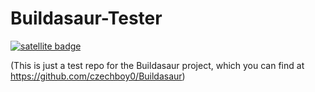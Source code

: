 # Buildasaur-Tester

[![satellite badge](https://stlt.herokuapp.com/v1/badge/czechboy0/buildasaur-tester)](https://github.com/czechboy0/buildasaur-tester/branches)

(This is just a test repo for the Buildasaur project, which you can find at https://github.com/czechboy0/Buildasaur)

